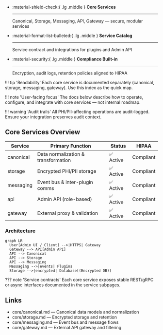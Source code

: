 <div class='grid cards' markdown>

-   :material-shield-check:{ .lg .middle } **Core Services**

    ---

    Canonical, Storage, Messaging, API, Gateway — secure, modular services

-   :material-format-list-bulleted:{ .lg .middle } **Service Catalog**

    ---

    Service contract and integrations for plugins and Admin API

-   :material-security:{ .lg .middle } **Compliance Built-in**

    ---

    Encryption, audit logs, retention policies aligned to HIPAA

</div>

!!! tip 'Readability'
    Each core service is documented separately (canonical, storage, messaging, gateway). Use this index as the quick map.

!!! note 'User-facing focus'
    The docs below describe how to operate, configure, and integrate with core services — not internal roadmap.

!!! warning 'Audit trails'
    All PHI/PII-affecting operations are audit-logged. Ensure your integration preserves audit context.

## Core Services Overview

| Service | Primary Function | Status | HIPAA |
|---------|------------------|--------|-------|
| canonical | Data normalization & transformation | ✅ Active | Compliant |
| storage | Encrypted PHI/PII storage | ✅ Active | Compliant |
| messaging | Event bus & inter-plugin comms | ✅ Active | Compliant |
| api | Admin API (role-based) | ✅ Active | Compliant |
| gateway | External proxy & validation | ✅ Active | Compliant |

### Architecture

```mermaid
graph LR
  User[Admin UI / Client] -->|HTTPS| Gateway
  Gateway --> API[Admin API]
  API --> Canonical
  API --> Storage
  API --> Messaging
  Messaging -->|events| Plugins
  Storage -->|encrypted| Database[(Encrypted DB)]
```

??? note 'Service contracts'
    Each core service exposes stable REST/gRPC or async interfaces documented in the service subpages.

## Links

- core/canonical.md — Canonical data models and normalization
- core/storage.md — Encrypted storage and retention
- core/messaging.md — Event bus and message flows
- core/gateway.md — External API gateway and filtering

[^1]: Core services are the user-facing integration points for plugins and admin operations.
